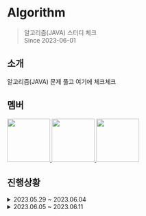 # Algorithm

> 알고리즘(JAVA) 스터디 체크   
Since 2023-06-01

<p align="center">
</p>

## 소개

알고리즘(JAVA) 문제 풀고 여기에 체크체크

## 멤버

<p>
<a href="https://github.com/gyeongmin1120">
  <img src="https://github.com/gyeongmin1120.png" width="100">
</a>
<a href="https://github.com/Chan-Pumpkin">
  <img src="https://github.com/Chan-Pumpkin.png" width="100">
</a>
<a href="https://github.com/kitseok">
  <img src="https://github.com/kitseok.png" width="100">
</a>
</p>

## 진행상황

<details>
  <summary>2023.05.29 ~ 2023.06.04</summary>
  <div markdown="1">
    
  ### 박기석
  :book: 프로그래머스 JAVA

  | 레벨 | 진행 상황 |
  | --- | --- |
  | Lv. |     |
  | Lv. |     |
    
  <br/>

  ### 박찬호
  :book: 프로그래머스 JAVA

  | 레벨 | 진행 상황 |
  | --- | --- |
  | Lv. |     |
  | Lv. |     |
    
  <br/>

  ### 유경민
  :book: 프로그래머스 JAVA

  | 레벨 | 진행 상황 |
  | --- | --- |
  | Lv.0 | [배열만들기 1](https://github.com/gyeongmin1120/Code-Test/tree/main/%ED%94%84%EB%A1%9C%EA%B7%B8%EB%9E%98%EB%A8%B8%EC%8A%A4/lv0/181901.%E2%80%85%EB%B0%B0%EC%97%B4%E2%80%85%EB%A7%8C%EB%93%A4%EA%B8%B0%E2%80%851) |
  | Lv.0 | [n개 간격의 원소들](https://github.com/gyeongmin1120/Code-Test/tree/main/%ED%94%84%EB%A1%9C%EA%B7%B8%EB%9E%98%EB%A8%B8%EC%8A%A4/lv0/181888.%E2%80%85n%EA%B0%9C%E2%80%85%EA%B0%84%EA%B2%A9%EC%9D%98%E2%80%85%EC%9B%90%EC%86%8C%EB%93%A4) |
  | Lv.0 | [길이에 따른 연산](https://github.com/gyeongmin1120/Code-Test/tree/main/%ED%94%84%EB%A1%9C%EA%B7%B8%EB%9E%98%EB%A8%B8%EC%8A%A4/lv0/181879.%E2%80%85%EA%B8%B8%EC%9D%B4%EC%97%90%E2%80%85%EB%94%B0%EB%A5%B8%E2%80%85%EC%97%B0%EC%82%B0) |
  | Lv.0 | [원소들의 곱과 합](https://github.com/gyeongmin1120/Code-Test/tree/main/%ED%94%84%EB%A1%9C%EA%B7%B8%EB%9E%98%EB%A8%B8%EC%8A%A4/lv0/181929.%E2%80%85%EC%9B%90%EC%86%8C%EB%93%A4%EC%9D%98%E2%80%85%EA%B3%B1%EA%B3%BC%E2%80%85%ED%95%A9) |
  | Lv.0 | [이어 붙인 수](https://github.com/gyeongmin1120/Code-Test/tree/main/%ED%94%84%EB%A1%9C%EA%B7%B8%EB%9E%98%EB%A8%B8%EC%8A%A4/lv0/181928.%E2%80%85%EC%9D%B4%EC%96%B4%E2%80%85%EB%B6%99%EC%9D%B8%E2%80%85%EC%88%98) |
  | Lv.0 | [주사위 게임 1](https://github.com/gyeongmin1120/Code-Test/tree/main/%ED%94%84%EB%A1%9C%EA%B7%B8%EB%9E%98%EB%A8%B8%EC%8A%A4/lv0/181839.%E2%80%85%EC%A3%BC%EC%82%AC%EC%9C%84%E2%80%85%EA%B2%8C%EC%9E%84%E2%80%851) |
  | Lv.0 | [더 크게 합치기](https://github.com/gyeongmin1120/Code-Test/tree/main/%ED%94%84%EB%A1%9C%EA%B7%B8%EB%9E%98%EB%A8%B8%EC%8A%A4/lv0/181939.%E2%80%85%EB%8D%94%E2%80%85%ED%81%AC%EA%B2%8C%E2%80%85%ED%95%A9%EC%B9%98%EA%B8%B0) |
  <br/>
  
  </div>
</details>

<details>
  <summary>2023.06.05 ~ 2023.06.11</summary>
  <div markdown="1">
    
  ### 박기석
  :book: 프로그래머스 JAVA

  | 레벨 | 진행 상황 |
  | --- | --- |
  | Lv. |     |
  | Lv. |     |
    
  <br/>

  ### 박찬호
  :book: 프로그래머스 JAVA

  | 레벨 | 진행 상황 |
  | --- | --- |
  | Lv. |     |
  | Lv. |     |
    
  <br/>

  ### 유경민
  :book: 프로그래머스 JAVA

  | 레벨 | 진행 상황 |
  | --- | --- |
  | Lv. |     |
  | Lv. |     |
  <br/>
  
  </div>
</details>



